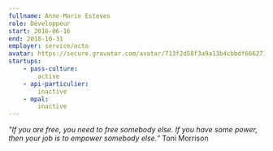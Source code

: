```yaml
---
fullname: Anne-Marie Esteves
role: Développeur
start: 2016-06-16
end: 2018-10-31
employer: service/octo
avatar: https://secure.gravatar.com/avatar/713f2d58f3a9a13b4cbbdf6662718f19?size=512
startups:
    - pass-culture:
        active
    - api-particulier:
        inactive
    - mpal:
        inactive
---
```


*"If you are free, you need to free somebody else. If you have some power, then your job is to empower somebody else.”*
Toni Morrison
